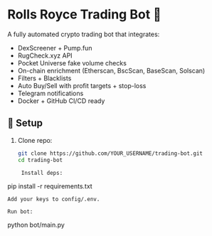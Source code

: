 # Rolls Royce Trading Bot 🚀

A fully automated crypto trading bot that integrates:

- DexScreener + Pump.fun
- RugCheck.xyz API
- Pocket Universe fake volume checks
- On-chain enrichment (Etherscan, BscScan, BaseScan, Solscan)
- Filters + Blacklists
- Auto Buy/Sell with profit targets + stop-loss
- Telegram notifications
- Docker + GitHub CI/CD ready

## 🔧 Setup

1. Clone repo:
   ```bash
   git clone https://github.com/YOUR_USERNAME/trading-bot.git
   cd trading-bot

    Install deps:

pip install -r requirements.txt


    Add your keys to config/.env.

    Run bot:

python bot/main.py
